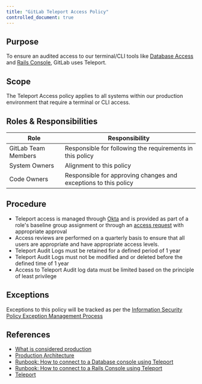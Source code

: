 ```yaml
---
title: "GitLab Teleport Access Policy"
controlled_document: true
---
```


## Purpose

To ensure an audited access to our terminal/CLI tools like [Database Access](https://gitlab.com/gitlab-com/runbooks/-/blob/master/docs/teleport/Connect_to_Database_Console_via_Teleport.md) and [Rails Console](https://gitlab.com/gitlab-com/runbooks/-/blob/master/docs/teleport/Connect_to_Rails_Console_via_Teleport.md), GitLab uses Teleport.

## Scope

The Teleport Access policy applies to all systems within our production environment that require a terminal or CLI access.

## Roles & Responsibilities

| Role | Responsibility |
| --- | --- |
| GitLab Team Members | Responsible for following the requirements in this policy |
| System Owners | Alignment to this policy |
| Code Owners | Responsible for approving changes and exceptions to this policy |

## Procedure

- Teleport access is managed through [Okta](/handbook/business-technology/okta/) and is provided as part of a role's baseline group assignment or through an [access request](https://about.gitlab.com/handbook/business-technology/team-member-enablement/onboarding-access-requests/access-requests/) with appropriate approval
- Access reviews are performed on a quarterly basis to ensure that all users are appropriate and have appropriate access levels.
- Teleport Audit Logs must be retained for a defined period of 1 year
- Teleport Audit Logs must not be modified and or deleted before the defined time of 1 year
- Access to Teleport Audit log data must be limited based on the principle of least privilege

## Exceptions

Exceptions to this policy will be tracked as per the [Information Security Policy Exception Management Process](/handbook/security/#information-security-policy-exception-management-process)

## References

- [What is considered production](https://gitlab.com/gitlab-com/gl-security/security-assurance/sec-compliance/compliance/-/blob/master/production_definition.md)
- [Production Architecture](/handbook/engineering/infrastructure/production/architecture/)
- [Runbook: How to connect to a Database console using Teleport](https://gitlab.com/gitlab-com/runbooks/-/blob/master/docs/teleport/Connect_to_Database_Console_via_Teleport.md)
- [Runbook:  How to connect to a Rails Console using Teleport](https://gitlab.com/gitlab-com/runbooks/-/blob/master/docs/teleport/Connect_to_Rails_Console_via_Teleport.md)
- [Teleport](https://goteleport.com/docs/)
